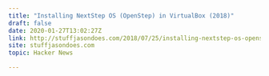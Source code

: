 ```yaml
---
title: "Installing NextStep OS (OpenStep) in VirtualBox (2018)"
draft: false
date: 2020-01-27T13:02:27Z
link: http://stuffjasondoes.com/2018/07/25/installing-nextstep-os-openstep-on-virtualbox-in-2018/?utm_medium=RSS&utm_source=hune
site: stuffjasondoes.com
topic: Hacker News  

---
```

